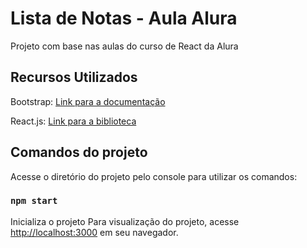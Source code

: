 # Lista de Notas - Aula Alura
Projeto com base nas aulas do curso de React da Alura

## Recursos Utilizados
Bootstrap: [Link para a documentação](https://getbootstrap.com/docs/5.0/getting-started/contents/)

React.js: [Link para a biblioteca](https://pt-br.reactjs.org/)

## Comandos do projeto

Acesse o diretório do projeto pelo console para utilizar os comandos:

### `npm start`

Inicializa o projeto
Para visualização do projeto, acesse [http://localhost:3000](http://localhost:3000) em seu navegador.